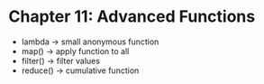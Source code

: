 # Chapter 11: Advanced Functions

- lambda → small anonymous function
- map() → apply function to all
- filter() → filter values
- reduce() → cumulative function
